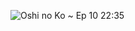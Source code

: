![Oshi no Ko ~ Ep 10 22:35](https://github.com/BayuDC/BayuDC/assets/62124037/170fd242-d75f-4fc5-b204-1e51285776e9)
